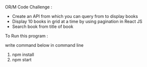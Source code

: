 OR/M Code Challenge :

- Create an API from which you can query from to display books
- Display 10 books in grid at a time by using pagination in React JS
- Search book from title of book


To Run this program :

write command below in command line 
1. npm install
2. npm start
